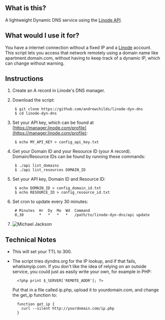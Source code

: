 ## What is this?

A lightweight Dynamic DNS service using the [Linode API](http://www.linode.com/api).

## What would I use it for?

You have a internet connection without a fixed IP and a [Linode](http://www.linode.com) account. This script lets you access that network remotely using a domain name like apartment.domain.com, without having to keep track of a dynamic IP, which can change without warning.

## Instructions

1. Create an A record in Linode's DNS manager.

2. Download the script:

        $ git clone https://github.com/andrewchilds/linode-dyn-dns
        $ cd linode-dyn-dns

3. Set your API key, which can be found at [https://manager.linode.com/profile](https://manager.linode.com/profile):

        $ echo MY_API_KEY > config_api_key.txt

4. Get your Domain ID and your Resource ID (your A record). Domain/Resource IDs can be found by running these commands:

        $ ./api list_domains
        $ ./api list_resources DOMAIN_ID

5. Set your API key, Domain ID and Resource ID:

        $ echo DOMAIN_ID > config_domain_id.txt
        $ echo RESOURCE_ID > config_resource_id.txt

6. Set cron to update every 30 minutes:

        # Minutes  Hr  Dy  Mo  Wd  Command
        0,30       *   *   *   *   /path/to/linode-dyn-dns/api update

7. ![Michael Jackson](http://i.imgur.com/NRmeB.jpg)

## Technical Notes

* This will set your TTL to 300.
* The script tries dyndns.org for the IP lookup, and if that fails, whatismyip.com. If you don't like the idea of relying on an outside service, you could just as easily write your own, for example in PHP:

        <?php print $_SERVER['REMOTE_ADDR']; ?>

    Put that in a file called ip.php, upload it to yourdomain.com, and change the get_ip function to:

        function get_ip {
          curl --silent http://yourdomain.com/ip.php
        }
